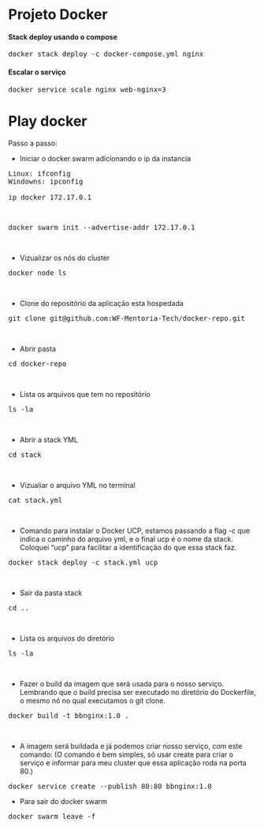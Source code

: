 
# Projeto Docker 
#### Stack deploy usando o compose
<pre>
docker stack deploy -c docker-compose.yml nginx
</pre>

#### Escalar o serviço
<pre>
docker service scale nginx_web-nginx=3
</pre>

# Play docker


Passo a passo:

- Iniciar o docker swarm adicionando o ip da instancia

<pre>
Linux: ifconfig
Windowns: ipconfig

ip docker 172.17.0.1 
</pre>
<br>

<pre>
docker swarm init --advertise-addr 172.17.0.1
</pre>
<br>

- Vizualizar os nós do cluster 
<pre>
docker node ls
</pre>
<br>

- Clone do repositório da aplicação esta hospedada
<pre>
git clone git@github.com:WF-Mentoria-Tech/docker-repo.git
</pre>
<br>

- Abrir pasta
<pre>
cd docker-repo
</pre>
<br>

- Lista os arquivos que tem no repositório
<pre>
ls -la
</pre>
<br>

- Abrir a stack YML
<pre>
cd stack
</pre>
<br>

- Vizualiar o arquivo YML no terminal
<pre>
cat stack.yml
</pre>
<br>

-  Comando para instalar o Docker UCP, estamos passando a flag -c que indica o caminho do arquivo yml, e o final ucp é o nome da stack. Coloquei “ucp” para facilitar a identificação do que essa stack faz.
<pre>
docker stack deploy -c stack.yml ucp
</pre>
<br>

- Sair da pasta stack
<pre>
cd ..
</pre>
<br>

- Lista os arquivos do diretório
<pre>
ls -la
</pre>
<br>

- Fazer o build da imagem que será usada para o nosso serviço. Lembrando que o build precisa ser executado no diretório do Dockerfile, o mesmo nó no qual executamos o git clone.
<pre>
docker build -t bbnginx:1.0 .
</pre>
<br>

- A imagem será buildada e já podemos criar nosso serviço, com este comando:
(O comando é bem simples, só usar create para criar o serviço e informar para meu cluster que essa aplicação roda na porta 80.)
<pre>
docker service create --publish 80:80 bbnginx:1.0
</pre>

- Para sair do docker swarm
<pre>
docker swarm leave -f
</pre>

